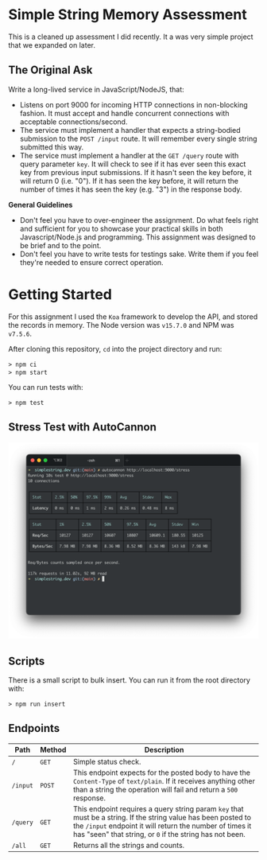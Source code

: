 # Simple String Memory Assessment

This is a cleaned up assessment I did recently. It a was very simple project that we expanded on later.

## The Original Ask

Write a long-lived service in JavaScript/NodeJS, that:

- Listens on port 9000 for incoming HTTP connections in non-blocking fashion. It must accept and handle concurrent connections with acceptable connections/second.
- The service must implement a handler that expects a string-bodied submission to the `POST /input` route. It will remember every single string submitted this way.
- The service must implement a handler at the `GET /query` route with query parameter `key`. It will check to see if it has ever seen this exact key from previous input submissions. If it hasn't seen the key before, it will return 0 (i.e. "0"). If it has seen the key before, it will return the number of times it has seen the key (e.g. "3") in the response body.

**General Guidelines**

- Don't feel you have to over-engineer the assignment. Do what feels right and sufficient for you to showcase your practical skills in both Javascript/Node.js and programming. This assignment was designed to be brief and to the point.
- Don't feel you have to write tests for testings sake. Write them if you feel they're needed to ensure correct operation.

# Getting Started

For this assignment I used the `Koa` framework to develop the API, and stored the records in memory. The Node version was `v15.7.0` and NPM was `v7.5.6`.

After cloning this repository, `cd` into the project directory and run:

```shell
> npm ci
> npm start
```

You can run tests with:

```shell
> npm test
```

## Stress Test with AutoCannon

![Stress Test](images/StressTest.png)

## Scripts

There is a small script to bulk insert. You can run it from the root directory with:

```shell
> npm run insert
```

## Endpoints

| Path     | Method | Description                                                                                                                                                                                                                            |
| -------- | ------ | -------------------------------------------------------------------------------------------------------------------------------------------------------------------------------------------------------------------------------------- |
| `/`      | `GET`  | Simple status check.                                                                                                                                                                                                                   |
| `/input` | `POST` | This endpoint expects for the posted body to have the `Content-Type` of `text/plain`. If it receives anything other than a string the operation will fail and return a `500` response.                                                 |
| `/query` | `GET`  | This endpoint requires a query string param `key` that must be a string. If the string value has been posted to the `/input` endpoint it will return the number of times it has "seen" that string, or `0` if the string has not been. |
| `/all`   | `GET`  | Returns all the strings and counts.                                                                                                                                                                                                    |
